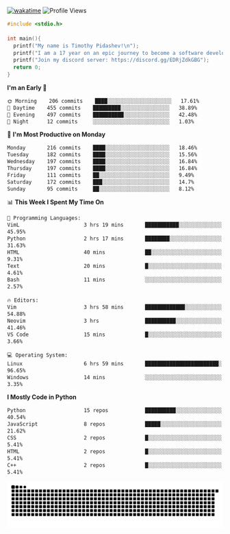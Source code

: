 [![wakatime](https://wakatime.com/badge/user/b920b284-3cde-4cd4-b72e-f7f22d050b16.svg)](https://wakatime.com/@b920b284-3cde-4cd4-b72e-f7f22d050b16)
![Profile Views](http://img.shields.io/badge/Profile%20Views-856-blue)

```c
#include <stdio.h>

int main(){
  printf("My name is Timothy Pidashev!\n"); 
  printf("I am a 17 year on an epic journey to become a software developer!\n");
  printf("Join my discord server: https://discord.gg/EDRjZdkGBG");
  return 0;
}
```

<!--START_SECTION:waka-->
**I'm an Early 🐤** 

```text
🌞 Morning    206 commits    ████░░░░░░░░░░░░░░░░░░░░░   17.61% 
🌆 Daytime    455 commits    █████████░░░░░░░░░░░░░░░░   38.89% 
🌃 Evening    497 commits    ██████████░░░░░░░░░░░░░░░   42.48% 
🌙 Night      12 commits     ░░░░░░░░░░░░░░░░░░░░░░░░░   1.03%

```
📅 **I'm Most Productive on Monday** 

```text
Monday       216 commits    ████░░░░░░░░░░░░░░░░░░░░░   18.46% 
Tuesday      182 commits    ████░░░░░░░░░░░░░░░░░░░░░   15.56% 
Wednesday    197 commits    ████░░░░░░░░░░░░░░░░░░░░░   16.84% 
Thursday     197 commits    ████░░░░░░░░░░░░░░░░░░░░░   16.84% 
Friday       111 commits    ██░░░░░░░░░░░░░░░░░░░░░░░   9.49% 
Saturday     172 commits    ███░░░░░░░░░░░░░░░░░░░░░░   14.7% 
Sunday       95 commits     ██░░░░░░░░░░░░░░░░░░░░░░░   8.12%

```


📊 **This Week I Spent My Time On** 

```text
💬 Programming Languages: 
VimL                     3 hrs 19 mins       ███████████░░░░░░░░░░░░░░   45.95% 
Python                   2 hrs 17 mins       ████████░░░░░░░░░░░░░░░░░   31.63% 
HTML                     40 mins             ██░░░░░░░░░░░░░░░░░░░░░░░   9.31% 
Text                     20 mins             █░░░░░░░░░░░░░░░░░░░░░░░░   4.61% 
Bash                     11 mins             ░░░░░░░░░░░░░░░░░░░░░░░░░   2.57%

🔥 Editors: 
Vim                      3 hrs 58 mins       █████████████░░░░░░░░░░░░   54.88% 
Neovim                   3 hrs               ██████████░░░░░░░░░░░░░░░   41.46% 
VS Code                  15 mins             █░░░░░░░░░░░░░░░░░░░░░░░░   3.66%

💻 Operating System: 
Linux                    6 hrs 59 mins       ████████████████████████░   96.65% 
Windows                  14 mins             ░░░░░░░░░░░░░░░░░░░░░░░░░   3.35%

```

**I Mostly Code in Python** 

```text
Python                   15 repos            ██████████░░░░░░░░░░░░░░░   40.54% 
JavaScript               8 repos             █████░░░░░░░░░░░░░░░░░░░░   21.62% 
CSS                      2 repos             █░░░░░░░░░░░░░░░░░░░░░░░░   5.41% 
HTML                     2 repos             █░░░░░░░░░░░░░░░░░░░░░░░░   5.41% 
C++                      2 repos             █░░░░░░░░░░░░░░░░░░░░░░░░   5.41%

```



<!--END_SECTION:waka-->
![Snake animation](https://raw.githubusercontent.com/timmypidashev/timmypidashev/main/commits.svg)
